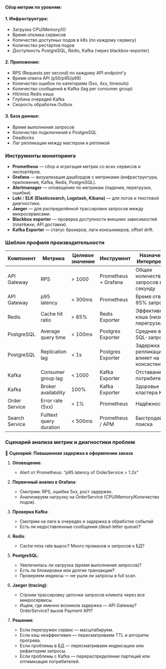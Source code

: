 **Сбор метрик по уровням:**
#### 1. Инфраструктура:
- Загрузка CPU/Memory/IO
- Время отклика сервисов
- Количество доступных подов в k8s (по каждому сервису)
- Количество рестартов подов
- Доступность PostgreSQL, Redis, Kafka (через blackbox-exporter)
#### 2. Приложение:
- RPS (Requests per second) по каждому API endpoint'у
- Время ответа API (p50/p95/p99)
- Количество ошибок по категориям (5xx, 4xx, timeouts)
- Количество сообщений в Kafka (lag per consumer group)
- Hit/miss Redis кэша
- Глубина очередей Kafka
- Скорость обработки Outbox
#### 3. База данных:
- Время выполнения запросов
- Количество подключений к PostgreSQL
- Deadlocks
- Лаг репликации между мастером и репликой
###  Инструменты мониторинга

- **Prometheus** — сбор и агрегация метрик со всех сервисов и экспортёров.
- **Grafana** — визуализация дашбордов с метриками (инфраструктура, приложения, Kafka, Redis, PostgreSQL).
- **Alertmanager** — оповещение по метрикам (падения, перегрузки, ошибки).
- **Loki** / **ELK (Elasticsearch, Logstash, Kibana)** — для логов и текстовой диагностики.
- **Jaeger** — для распределённой трассировки запросов между микросервисами.
- **Blackbox exporter** — проверка доступности внешних зависимостей (платёжки, API доставки).
- **Kafka Exporter** — статус брокеров, лаги консьюмеров, offset drift.
### Шаблон профиля производительности

| Компонент      | Метрика                 | Целевое значение | Инструмент           | Назначение / Интерпретация                     |
| -------------- | ----------------------- | ---------------- | -------------------- | ---------------------------------------------- |
| API Gateway    | RPS                     | > 1000           | Prometheus + Grafana | Общее количество запросов в секунду            |
| API Gateway    | p95 latency             | < 300ms          | Prometheus           | Время ответа на 95% запросов                   |
| Redis          | Cache hit ratio         | > 85%            | Redis Exporter       | Эффективность кэша (низкий — перегрузка БД)    |
| PostgreSQL     | Average query time      | < 100ms          | Postgres Exporter    | Среднее время SQL-запроса                      |
| PostgreSQL     | Replication lag         | < 1s             | Postgres Exporter    | Задержка репликации, влияет на консистентность |
| Kafka          | Consumer group lag      | < 1000           | Kafka Exporter       | Отставание потребителей                        |
| Kafka          | Broker availability     | 100%             | Kafka Exporter       | Здоровье кластера Kafka                        |
| Order Service  | Error rate (5xx)        | < 1%             | Prometheus           | Надёжность API                                 |
| Search Service | Fulltext query duration | < 500ms          | Prometheus / APM     | Быстродействие поиска                          |
### Сценарий анализа метрик и диагностики проблем

📌 **Сценарий: Повышенная задержка в оформлении заказа**

1. **Оповещение**:
   - Alert от Prometheus: "p95 latency of OrderService > 1.2s"

2. **Первичный анализ в Grafana**:
   - Смотрим: RPS, ошибки 5xx, рост задержек.
   - Анализируем нагрузку на OrderService (CPU/Memory/Количество подов).

3. **Проверка Kafka**:
   - Смотрим на лаги в очередях и задержка в обработке событий
   - Есть ли недоставленные сообщения (dead-letter queue)?

4. **Redis**:
   - Cache miss rate вырос? Много промахов и запросов к БД?

5. **PostgreSQL**:
   - Увеличилась ли нагрузка (время выполнения запросов)?
   - Есть ли блокировки или долгие транзакции?
   - Проверяем индексы — не ушли ли запросы в full scan.

6. **Jaeger (tracing)**:
   - Строим трассировку цепочки запросов клиента через все микросервисы.
   - Ищем, где именно возникла задержка — API Gateway? OrderService? вызов Payment API?

7. **Решения:**
   - Если перегружен сервис — масштабируем.
   - Если кэш неэффективен — пересматриваем TTL и алгоритм прогрева.
   - Если проблемы в БД — пересматриваем индексацию или рефакторим запросы.
   - Если проблемы с Kafka — перераспределение партиций или оптимизация потребителей.
